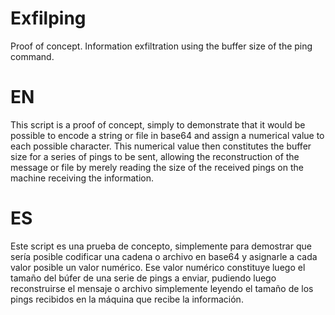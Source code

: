 # Exfilping
Proof of concept. Information exfiltration using the buffer size of the ping command.

# EN
This script is a proof of concept, simply to demonstrate that it would be possible to encode a string or file in base64 and assign a numerical value to each possible character. This numerical value then constitutes the buffer size for a series of pings to be sent, allowing the reconstruction of the message or file by merely reading the size of the received pings on the machine receiving the information.

# ES
Este script es una prueba de concepto, simplemente para demostrar que sería posible codificar una cadena o archivo en base64 y asignarle a cada valor posible un valor numérico. Ese valor numérico constituye luego el tamaño del búfer de una serie de pings a enviar, pudiendo luego reconstruirse el mensaje o archivo simplemente leyendo el tamaño de los pings recibidos en la máquina que recibe la información.
